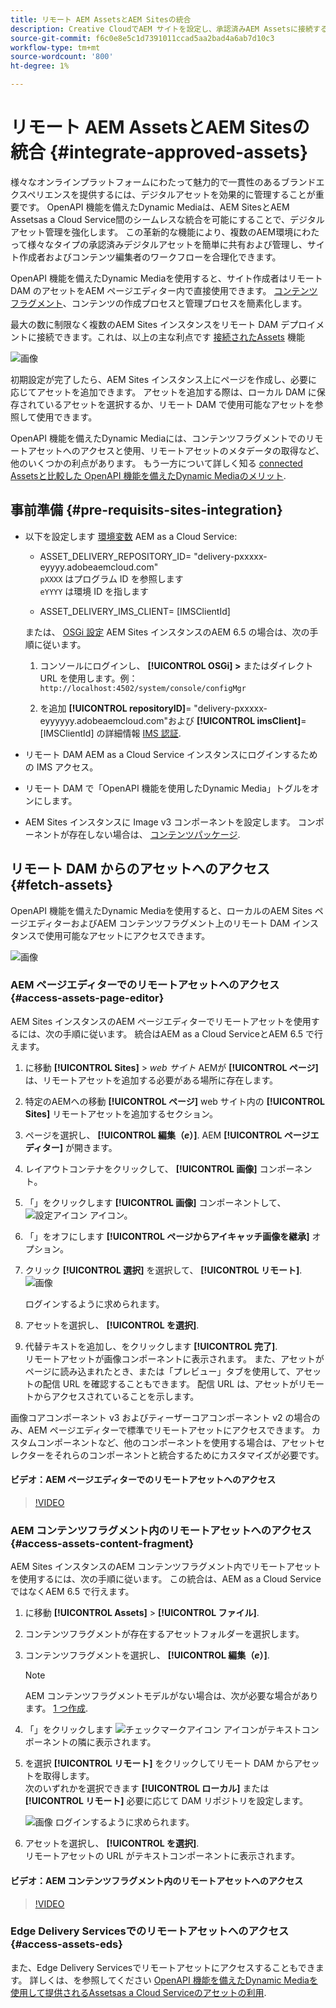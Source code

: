 ```yaml
---
title: リモート AEM AssetsとAEM Sitesの統合
description: Creative CloudでAEM サイトを設定し、承認済みAEM Assetsに接続する方法を説明します。
source-git-commit: f6c0e8e5c1d7391011ccad5aa2bad4a6ab7d10c3
workflow-type: tm+mt
source-wordcount: '800'
ht-degree: 1%

---
```



# リモート AEM AssetsとAEM Sitesの統合  {#integrate-approved-assets}

様々なオンラインプラットフォームにわたって魅力的で一貫性のあるブランドエクスペリエンスを提供するには、デジタルアセットを効果的に管理することが重要です。 OpenAPI 機能を備えたDynamic Mediaは、AEM SitesとAEM Assetsas a Cloud Service間のシームレスな統合を可能にすることで、デジタルアセット管理を強化します。 この革新的な機能により、複数のAEM環境にわたって様々なタイプの承認済みデジタルアセットを簡単に共有および管理し、サイト作成者およびコンテンツ編集者のワークフローを合理化できます。

OpenAPI 機能を備えたDynamic Mediaを使用すると、サイト作成者はリモート DAM のアセットをAEM ページエディター内で直接使用できます。 [コンテンツフラグメント](https://experienceleague.adobe.com/docs/experience-manager-65/content/assets/content-fragments/content-fragments.html?lang=ja)、コンテンツの作成プロセスと管理プロセスを簡素化します。

最大の数に制限なく複数のAEM Sites インスタンスをリモート DAM デプロイメントに接続できます。これは、以上の主な利点です [接続されたAssets](use-assets-across-connected-assets-instances.md) 機能

![画像](/help/assets/assets/connected-assets-rdam.png)

初期設定が完了したら、AEM Sites インスタンス上にページを作成し、必要に応じてアセットを追加できます。 アセットを追加する際は、ローカル DAM に保存されているアセットを選択するか、リモート DAM で使用可能なアセットを参照して使用できます。

OpenAPI 機能を備えたDynamic Mediaには、コンテンツフラグメントでのリモートアセットへのアクセスと使用、リモートアセットのメタデータの取得など、他のいくつかの利点があります。 もう一方について詳しく知る [connected Assetsと比較した OpenAPI 機能を備えたDynamic Mediaのメリット](/help/assets/dynamic-media-open-apis-faqs.md).

## 事前準備 {#pre-requisits-sites-integration}

* 以下を設定します [環境変数](/help/implementing/cloud-manager/environment-variables.md#add-variables) AEM as a Cloud Service:

   * ASSET_DELIVERY_REPOSITORY_ID= &quot;delivery-pxxxxx-eyyyy.adobeaemcloud.com&quot; <br>
     `pXXXX` はプログラム ID を参照します <br>
     `eYYYY` は環境 ID を指します

   * ASSET_DELIVERY_IMS_CLIENT= [IMSClientId]

  または、 [OSGi 設定](https://experienceleague.adobe.com/docs/experience-manager-65/content/implementing/deploying/configuring/configuring-osgi.html) AEM Sites インスタンスのAEM 6.5 の場合は、次の手順に従います。

   1. コンソールにログインし、 **[!UICONTROL OSGi] >** またはダイレクト URL を使用します。例： `http://localhost:4502/system/console/configMgr`

   1. を追加 **[!UICONTROL repositoryID]**= &quot;delivery-pxxxxx-eyyyyyy.adobeaemcloud.com&quot;および **[!UICONTROL imsClient]**= [IMSClientId]
の詳細情報 [IMS 認証](https://experienceleague.adobe.com/docs/experience-manager-65/content/security/ims-config-and-admin-console.html).

* リモート DAM AEM as a Cloud Service インスタンスにログインするための IMS アクセス。

* リモート DAM で「OpenAPI 機能を使用したDynamic Media」トグルをオンにします。

* AEM Sites インスタンスに Image v3 コンポーネントを設定します。 コンポーネントが存在しない場合は、 [コンテンツパッケージ](https://github.com/adobe/aem-core-wcm-components/releases/tag/core.wcm.components.reactor-2.23.0).

## リモート DAM からのアセットへのアクセス {#fetch-assets}

OpenAPI 機能を備えたDynamic Mediaを使用すると、ローカルのAEM Sites ページエディターおよびAEM コンテンツフラグメント上のリモート DAM インスタンスで使用可能なアセットにアクセスできます。

![画像](/help/assets/assets/open-APIs.png)

### AEM ページエディターでのリモートアセットへのアクセス {#access-assets-page-editor}

AEM Sites インスタンスのAEM ページエディターでリモートアセットを使用するには、次の手順に従います。 統合はAEM as a Cloud ServiceとAEM 6.5 で行えます。

1. に移動 **[!UICONTROL Sites]** > _web サイト_ AEMが **[!UICONTROL ページ]** は、リモートアセットを追加する必要がある場所に存在します。
1. 特定のAEMへの移動 **[!UICONTROL ページ]** web サイト内の **[!UICONTROL Sites]** リモートアセットを追加するセクション。
1. ページを選択し、 **[!UICONTROL 編集（_e_）]**. AEM **[!UICONTROL ページエディター]** が開きます。
1. レイアウトコンテナをクリックして、 **[!UICONTROL 画像]** コンポーネント。
1. 「」をクリックします **[!UICONTROL 画像]** コンポーネントして、 ![設定アイコン](/help/assets/assets/do-not-localize/settings-icon.svg) アイコン。
1. 「」をオフにします **[!UICONTROL ページからアイキャッチ画像を継承]** オプション。
1. クリック **[!UICONTROL 選択]** を選択して、 **[!UICONTROL リモート]**.
   ![画像](/help/assets/assets/uncheck-inherit-option.jpg)

   ログインするように求められます。
1. アセットを選択し、 **[!UICONTROL を選択]**.
1. 代替テキストを追加し、をクリックします **[!UICONTROL 完了]**.
   <br> リモートアセットが画像コンポーネントに表示されます。 また、アセットがページに読み込まれたとき、または「プレビュー」タブを使用して、アセットの配信 URL を確認することもできます。 配信 URL は、アセットがリモートからアクセスされていることを示します。

画像コアコンポーネント v3 およびティーザーコアコンポーネント v2 の場合のみ、AEM ページエディターで標準でリモートアセットにアクセスできます。 カスタムコンポーネントなど、他のコンポーネントを使用する場合は、アセットセレクターをそれらのコンポーネントと統合するためにカスタマイズが必要です。

#### ビデオ：AEM ページエディターでのリモートアセットへのアクセス

>[!VIDEO](https://video.tv.adobe.com/v/3427666)

### AEM コンテンツフラグメント内のリモートアセットへのアクセス {#access-assets-content-fragment}

AEM Sites インスタンスのAEM コンテンツフラグメント内でリモートアセットを使用するには、次の手順に従います。 この統合は、AEM as a Cloud ServiceではなくAEM 6.5 で行えます。

1. に移動 **[!UICONTROL Assets]** > **[!UICONTROL ファイル]**.
1. コンテンツフラグメントが存在するアセットフォルダーを選択します。
1. コンテンツフラグメントを選択し、 **[!UICONTROL 編集（_e_）]**.

   >[!NOTE]
   >
   >AEM コンテンツフラグメントモデルがない場合は、次が必要な場合があります。 [1 つ作成](https://experienceleague.adobe.com/docs/experience-manager-65/content/assets/content-fragments/content-fragments-models.html?lang=en).

1. 「」をクリックします ![チェックマークアイコン](/help/assets/assets/do-not-localize/checkmark-icon.svg) アイコンがテキストコンポーネントの隣に表示されます。
1. を選択 **[!UICONTROL リモート]** をクリックしてリモート DAM からアセットを取得します。 <br>
次のいずれかを選択できます **[!UICONTROL ローカル]** または **[!UICONTROL リモート]** 必要に応じて DAM リポジトリを設定します。

   ![画像](/help/assets/assets/cf-pick.jpg)
ログインするように求められます。
1. アセットを選択し、 **[!UICONTROL を選択]**.
   <br> リモートアセットの URL がテキストコンポーネントに表示されます。

#### ビデオ：AEM コンテンツフラグメント内のリモートアセットへのアクセス

>[!VIDEO](https://video.tv.adobe.com/v/3427667)

### Edge Delivery Servicesでのリモートアセットへのアクセス {#access-assets-eds}

また、Edge Delivery Servicesでリモートアセットにアクセスすることもできます。 詳しくは、を参照してください [OpenAPI 機能を備えたDynamic Mediaを使用して提供されるAssetsas a Cloud Serviceのアセットの利用](https://www.aem.live/docs/aem-assets-sidekick-plugin#utilizing-assets-from-assets-cloud-services-delivered-via-dynamic-media-with-openapi).
